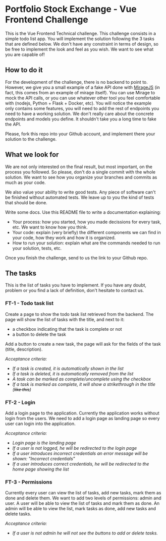 # Portfolio Stock Exchange - Vue Frontend Challenge

This is the Vue Frontend Technical challenge. This challenge consists in a simple todo list app. You will implement the solution following the 3 tasks that are defined below. We don't have any constraint in terms of design, so be free to implement the look and feel as you wish. We want to see what you are capable of!

## How to do it

For the development of the challenge, there is no backend to point to. However, we give you a small example of a fake API done with [MirageJS](https://miragejs.com/) (in fact, this comes from an example of mirage itself). You can use Mirage to mock the API calls, or you can use whatever other tool you feel comfortable with (nodejs, Python + Flask + Docker, etc). You will notice the example only contains some features, you will need to add the rest of endpoints you need to have a working solution. We don't really care about the concrete endpoints and models you define. It shouldn't take you a long time to fake the API.

Please, fork this repo into your Github account, and implement there your solution to the challenge.

## What we look for

We are not only interested on the final result, but most important, on the process you followed. So please, don't do a single commit with the whole solution. We want to see how you organize your branches and commits as much as your code.

We also value your ability to write good tests. Any piece of software can't be finished without automated tests. We leave up to you the kind of tests that should be done.

Write some docs. Use this README file to write a documentation explaining:
* Your process: how you started, how you made decissions for every task, etc. We want to know how you think.
* Your code: explain (very briefly) the different components we can find in your code, how they work and how it is organized.
* How to run your solution: explain what are the commands needed to run your solution, tests, etc.

Once you finish the challenge, send to us the link to your Github repo.

## The tasks

This is the list of tasks you have to implement. If you have any doubt, problem or you find a lack of definition, don't hesitate to contact us.

### FT-1 - Todo task list

Create a page to show the todo task list retrieved from the backend. The page will show the list of tasks with the title, and next to it:
* a checkbox indicating that the task is complete or not
* a button to delete the task

Add a button to create a new task, the page will ask for the fields of the task (title, description).

*Acceptance criteria:*
* *If a task is created, it is automatically shown in the list*
* *If a task is deleted, it is automatically removed from the list*
* *A task can be marked as complete/uncomplete using the checkbox*
* *If a task is marked as complete, it will show a strikethrough in the title (~~like this~~)*

### FT-2 - Login

Add a login page to the application. Currently the application works without login from the users. We need to add a login page as landing page so every user can login into the application.

*Acceptance criteria:*
* *Login page is the landing page*
* *If a user is not logged, he will be redirected to the login page*
* *If a user introduces incorrect credentials an error message will be shown: "Incorrect credentials"*
* *If a user introduces correct credentials, he will be redirected to the home page showing the list*

### FT-3 - Permissions

Currently every user can view the list of tasks, add new tasks, mark them as done and delete them. We want to add two levels of permissions: admin and user. A user will be able to view the list of tasks and mark them as done. An admin will be able to view the list, mark tasks as done, add new tasks and delete tasks.

*Acceptance criteria:*
* *If a user is not admin he will not see the buttons to add or delete tasks.*